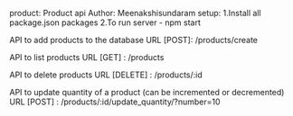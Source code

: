 product: Product api
Author: Meenakshisundaram
setup:
1.Install all package.json packages
2.To run server - npm start


API to add products to the database
URL [POST]: /products/create

API to list products
URL [GET] : /products   

API to delete products
URL [DELETE] : /products/:id

API to update quantity of a product (can be incremented or decremented)
URL [POST] : /products/:id/update_quantity/?number=10